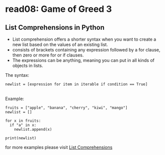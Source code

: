 # read08: Game of Greed 3

## List Comprehensions in Python

- List comprehension offers a shorter syntax when you want to create a new list based on the values of an existing list.
- consists of brackets containing any expression followed by a for clause, then zero or more for or if clauses. 
- The expressions can be anything, meaning you can put in all kinds of objects in lists.


The syntax:
```
newlist = [expression for item in iterable if condition == True]
```
<br/>
Example:

```
fruits = ["apple", "banana", "cherry", "kiwi", "mango"]
newlist = []

for x in fruits:
  if "a" in x:
    newlist.append(x)

print(newlist)

```

for more examples please visit [List Comprehensions](https://www.pythonforbeginners.com/basics/list-comprehensions-in-python)